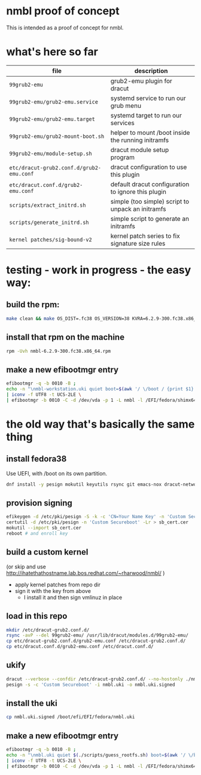 # nmbl proof of concept

This is intended as a proof of concept for nmbl.

# what's here so far

| file | description |
|--|--|
| `99grub2-emu` | grub2-emu plugin for dracut |
| `99grub2-emu/grub2-emu.service` | systemd service to run our grub menu |
| `99grub2-emu/grub2-emu.target` | systemd target to run our services |
| `99grub2-emu/grub2-mount-boot.sh` | helper to mount /boot inside the running initramfs |
| `99grub2-emu/module-setup.sh` | dracut module setup program |
| `etc/dracut-grub2.conf.d/grub2-emu.conf` | dracut configuration to use this plugin |
| `etc/dracut.conf.d/grub2-emu.conf` | default dracut configuration to ignore this plugin |
| `scripts/extract_initrd.sh` | simple (too simple) script to unpack an initramfs |
| `scripts/generate_initrd.sh` | simple script to generate an initramfs |
| `kernel patches/sig-bound-v2` | kernel patch series to fix signature size rules |

# testing - work in progress - the easy way:

## build the rpm:
```bash
make clean && make OS_DIST=.fc38 OS_VERSION=38 KVRA=6.2.9-300.fc38.x86_64 nmbl-6.2.9-300.fc38.x86_64.rpm
```

## install that rpm on the machine
```bash
rpm -Uvh nmbl-6.2.9-300.fc38.x86_64.rpm
```

## make a new efibootmgr entry
```bash
efibootmgr -q -b 0010 -B ;
echo -n "\nmbl-workstation.uki quiet boot=$(awk '/ \/boot / {print $1}' /etc/fstab) rd.systemd.gpt_auto=0" \
| iconv -f UTF8 -t UCS-2LE \
| efibootmgr -b 0010 -C -d /dev/vda -p 1 -L nmbl -l /EFI/fedora/shimx64.efi -@ - -n 0010
```

# the old way that's basically the same thing

## install fedora38
Use UEFI, with /boot on its own partition.
  ```bash
  dnf install -y pesign mokutil keyutils rsync git emacs-nox dracut-network grub2-emu binutils systemd-ukify systemd-boot-unsigned systemd-networkd kexec-tools btrfs-progs lvm2
  ```

## provision signing
```bash
efikeygen -d /etc/pki/pesign -S -k -c 'CN=Your Name Key' -n 'Custom Secureboot'
certutil -d /etc/pki/pesign -n 'Custom Secureboot' -Lr > sb_cert.cer
mokutil --import sb_cert.cer
reboot # and enroll key
```

## build a custom kernel
(or skip and use http://ihatethathostname.lab.bos.redhat.com/~rharwood/nmbl/ )

- apply kernel patches from repo dir
- sign it with the key from above
  - I install it and then sign vmlinuz in place

## load in this repo
```bash
mkdir /etc/dracut-grub2.conf.d/
rsync -avP --del 99grub2-emu/ /usr/lib/dracut/modules.d/99grub2-emu/
cp etc/dracut-grub2.conf.d/grub2-emu.conf /etc/dracut-grub2.conf.d/
cp etc/dracut.conf.d/grub2-emu.conf /etc/dracut.conf.d/
```

## ukify
```bash
dracut --verbose --confdir /etc/dracut-grub2.conf.d/ --no-hostonly ./nmbl.uki 6.3.0-0.rc2.89f5349e0673.24.test.fc38.x86_64 --uefi --xz
pesign -s -c 'Custom Secureboot' -i nmbl.uki -o nmbl.uki.signed
```

## install the uki
```bash
cp nmbl.uki.signed /boot/efi/EFI/fedora/nmbl.uki
```

## make a new efibootmgr entry
```bash
efibootmgr -q -b 0010 -B ;
echo -n "\nmbl.uki quiet $(./scripts/guess_rootfs.sh) boot=$(awk '/ \/boot / {print $1}' /etc/fstab) rd.systemd.gpt_auto=0" \
| iconv -f UTF8 -t UCS-2LE \
| efibootmgr -b 0010 -C -d /dev/vda -p 1 -L nmbl -l /EFI/fedora/shimx64.efi -@ - -n 0010
```
